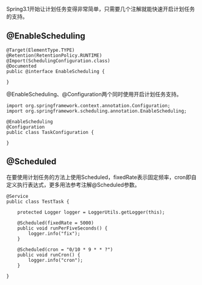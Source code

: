 Spring3.1开始让计划任务变得非常简单，只需要几个注解就能快速开启计划任务的支持。

## @EnableScheduling

```
@Target(ElementType.TYPE)
@Retention(RetentionPolicy.RUNTIME)
@Import(SchedulingConfiguration.class)
@Documented
public @interface EnableScheduling {

}
```

@EnableScheduling、@Configuration两个同时使用开启计划任务支持。


```
import org.springframework.context.annotation.Configuration;
import org.springframework.scheduling.annotation.EnableScheduling;

@EnableScheduling
@Configuration
public class TaskConfiguration {

}
```


## @Scheduled

在要使用计划任务的方法上使用Scheduled，fixedRate表示固定频率，cron即自定义执行表达式，更多用法参考注解@Scheduled参数。

```
@Service
public class TestTask {

	protected Logger logger = LoggerUtils.getLogger(this);

	@Scheduled(fixedRate = 5000)
	public void runPerFiveSeconds() {
		logger.info("fix");
	}

	@Scheduled(cron = "0/10 * 9 * * ?")
	public void runCron() {
		logger.info("cron");
	}

}
```


